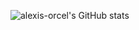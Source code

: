 ![alexis-orcel's GitHub stats](https://github-readme-stats.vercel.app/api?username=alexis-orcel&show_icons=true&theme=radical)
